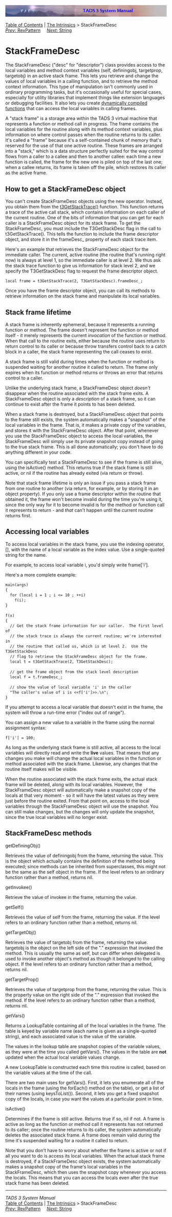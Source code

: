 ![](topbar.jpg)

[Table of Contents](toc.htm) \| [The Intrinsics](builtins.htm) \>
StackFrameDesc  
[*Prev:* RexPattern](rexpat.htm)     [*Next:* String](string.htm)    

# StackFrameDesc

The StackFrameDesc ("desc" for "descriptor") class provides access to
the local variables and method context variables (self, definingobj,
targetprop, targetobj) in an active stack frame. This lets you retrieve
and change the values of local variables in a calling function, and to
retrieve the method context information. This type of manipulation isn't
commonly used in ordinary programming tasks, but it's occasionally
useful for special cases, especially for utility libraries that
implement things like extension languages or debugging facilities. It
also lets you create [dynamically compiled functions](dynfunc.htm) that
can access the local variables in calling frames.

A "stack frame" is a storage area within the TADS 3 virtual machine that
represents a function or method call in progress. The frame contains the
local variables for the routine along with its method context variables,
plus information on where control passes when the routine returns to its
caller. It's called a "frame" because it's a self-contained chunk of
memory that's reserved for the use of that one active routine. These
frames are arranged into a "stack," which is a data structure perfectly
suited for the way control flows from a caller to a callee and then to
another callee: each time a new function is called, the frame for the
new one is piled on top of the last one; when a callee returns, its
frame is taken off the pile, which restores its caller as the active
frame.

## How to get a StackFrameDesc object

You can't create StackFrameDesc objects using the new operator. Instead,
you obtain them from the [t3GetStackTrace()](t3vm.htm#t3GetStackTrace)
function. This function returns a trace of the active call stack, which
contains information on each caller of the current routine. One of the
bits of information that you can get for each caller is a StackFrameDesc
object for its stack frame. To get the StackFrameDesc, you must include
the T3GetStackDesc flag in the call to t3GetStackTrace(). This tells the
function to include the frame descriptor object, and store it in the
frameDesc\_ property of each stack trace item.

Here's an example that retrieves the StackFrameDesc object for the
immediate caller. The current, active routine (the routine that's
running right now) is always at level 1, so the immediate caller is at
level 2. We thus ask the stack trace function to give us information for
stack level 2, and we specify the T3GetStackDesc flag to request the
frame descriptor object.

    local frame = t3GetStackTrace(2, T3GetStackDesc).frameDesc_;

Once you have the frame descriptor object, you can call its methods to
retrieve information on the stack frame and manipulate its local
variables.

## Stack frame lifetime

A stack frame is inherently ephemeral, because it represents a running
function or method. The frame doesn't represent the function or method
itself - it merely represents the current *invocation* of the function
or method. When that call to the routine exits, either because the
routine uses return to return control to its caller or because throw
transfers control back to a catch block in a caller, the stack frame
representing the call ceases to exist.

A stack frame is still valid during times when the function or method is
suspended waiting for another routine it called to return. The frame
only expires when its function or method returns or throws an error that
returns control to a caller.

Unlike the underlying stack frame, a StackFrameDesc object *doesn't*
disappear when the routine associated with the stack frame exits. A
StackFrameDesc object is only a *description* of a stack frame, so it
can continue to exist after the frame it points to has been deleted.

When a stack frame is destroyed, but a StackFrameDesc object that points
to the frame still exists, the system automatically makes a "snapshot"
of the local variables in the frame. That is, it makes a private copy of
the variables, and stores it with the StackFrameDesc object. After that
point, whenever you use the StackFrameDesc object to access the local
variables, the StackFrameDesc will simply use its private snapshot copy
instead of going to the true stack frame. This is all done
automatically; you don't have to do anything different in your code.

You can specifically test a StackFrameDesc to see if the frame is still
alive, using the isActive() method. This returns true if the stack frame
is still active, or nil if the routine has already exited (via return or
throw).

Note that stack frame lifetime is only an issue if you pass a stack
frame from one routine to another (via return, for example, or by
storing it in an object property). If you only use a frame descriptor
within the routine that obtained it, the frame won't become invalid
during the time you're using it, since the only way for it to become
invalid is for the method or function call it represents to return - and
*that* can't happen until the current routine returns first.

## Accessing local variables

To access local variables in the stack frame, you use the indexing
operator, \[\], with the name of a local variable as the index value.
Use a single-quoted string for the name.

For example, to access local variable i, you'd simply write
frame\['i'\].

Here's a more complete example:

    main(args)
    {
      for (local i = 1 ; i <= 10 ; ++i)
        f(i);
    }

    f(x)
    {
      // Get the stack frame information for our caller.  The first level of
      // the stack trace is always the current routine; we're interested in
      // the routine that called us, which is at level 2.  Use the T3GetStackDesc
      // flag to retrieve the StackFrameDesc object for the frame.
      local t = t3GetStackTrace(2, T3GetStackDesc);

      // get the frame object from the stack level description
      local f = t.frameDesc_;

      // show the value of local variable 'i' in the caller
      "The caller's value of i is <<f['i']>>.\n";
    }

If you attempt to access a local variable that doesn't exist in the
frame, the system will throw a run-time error ("index out of range").

You can assign a new value to a variable in the frame using the normal
assignment syntax:

    f['i'] = 100;

As long as the underlying stack frame is still active, all access to the
local variables will directly read and write the **live** values. That
means that any changes you make will change the actual local variables
in the function or method associated with the stack frame. Likewise, any
changes that the routine itself makes will be visible.

When the routine associated with the stack frame exits, the actual stack
frame will be deleted, along with its local variables. However, the
StackFrameDesc object will automatically make a snapshot copy of the
locals at that very moment - so it will have the latest values as they
were just before the routine exited. From that point on, access to the
local variables through the StackFrameDesc object will use the snapshot.
You can still make changes, but the changes will only update the
snapshot, since the true local variables will no longer exist.

## StackFrameDesc methods

getDefiningObj()

Retrieves the value of definingobj from the frame, returning the value.
This is the object which actually contains the definition of the method
being executed; since methods can be inherited from superclasses, this
might not be the same as the self object in the frame. If the level
refers to an ordinary function rather than a method, returns nil.

getInvokee()

Retrieve the value of invokee in the frame, returning the value.

getSelf()

Retrieves the value of self from the frame, returning the value. If the
level refers to an ordinary function rather than a method, returns nil.

getTargetObj()

Retrieves the value of targetobj from the frame, returning the value.
targetobj is the object on the left side of the "." expression that
invoked the method. This is usually the same as self, but can differ
when delegated is used to invoke another object's method as though it
belonged to the calling object. If the level refers to an ordinary
function rather than a method, returns nil.

getTargetProp()

Retrieves the value of targetprop from the frame, returning the value.
This is the property value on the right side of the "." expression that
invoked the method. If the level refers to an ordinary function rather
than a method, returns nil.

getVars()

Returns a LookupTable containing all of the local variables in the
frame. The table is keyed by variable name (each name is given as a
single-quoted string), and each associated value is the value of the
variable.

The values in the lookup table are snapshot copies of the variable
values, as they were at the time you called getVars(). The values in the
table are **not** updated when the actual local variable values change.

A new LookupTable is constructed each time this routine is called, based
on the variable values at the time of the call.

There are two main uses for getVars(). First, it lets you enumerate all
of the locals in the frame (using the forEach() method on the table), or
get a list of their names (using keysToList()). Second, it lets you get
a fixed snapshot copy of the locals, in case you want the values at a
particular point in time.

isActive()

Determines if the frame is still active. Returns true if so, nil if not.
A frame is active as long as the function or method call it represents
has not returned to its caller; once the routine returns to its caller,
the system automatically deletes the associated stack frame. A frame
does remain valid during the time it's suspended waiting for a routine
it called to return.

Note that you don't have to worry about whether the frame is active or
not if all you want to do is access its local variables. When the actual
stack frame is destroyed, if a StackFrameDesc object exists, the system
automatically makes a snapshot copy of the frame's local variables in
the StackFrameDesc, which then uses the snapshot copy whenever you
access the locals. This means that you can access the locals even after
the true stack frame has been deleted.

------------------------------------------------------------------------

*TADS 3 System Manual*  
[Table of Contents](toc.htm) \| [The Intrinsics](builtins.htm) \>
StackFrameDesc  
[*Prev:* RexPattern](rexpat.htm)     [*Next:* String](string.htm)    
